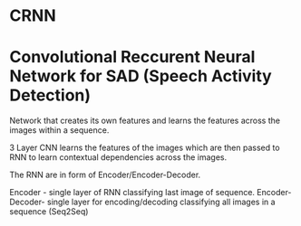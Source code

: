 # CRNN
# Convolutional Reccurent Neural Network for SAD (Speech Activity Detection)
Network that creates its own features and learns the features across the images within a sequence. 

3 Layer CNN learns the features of the images which are then passed to RNN to learn contextual dependencies across the images.

The RNN are in form of Encoder/Encoder-Decoder.

Encoder - single layer of RNN classifying last image of sequence.
Encoder-Decoder- single layer for encoding/decoding classifying all images in a sequence (Seq2Seq)
